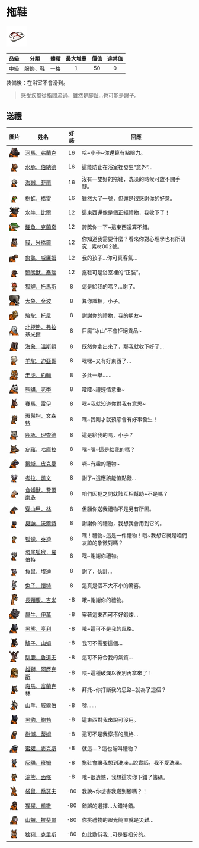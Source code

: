 # 拖鞋

![img](images/item_pic_TX.png)

|品級|分類|體積|最大堆疊|價值|違禁值|
|:--:|:--:|:--:|:--:|:--:|:--:|
|中級|服飾、鞋|一格|1|50|0|

裝備後：在浴室不會滑到。

> 感受疾風從指間流過，雖然是腳趾…也可能是蹄子。

## 送禮

|圖片|姓名|好感|回應|
|:--:|--|:--:|--|
|![img](images/hippopotamus.png)|[河馬．弗蘭克](河馬．弗蘭克.md)|16|哈\~小子\~你還算有點眼力。|
|![img](images/Capybara.png)|[水豚．伯納德](水豚．伯納德.md)|16|這能防止在浴室裡發生“意外”…|
|![img](images/SeaOtter.png)|[海獺．菲爾](海獺．菲爾.md)|16|沒有一雙好的拖鞋，洗澡的時候可放不開手腳。|
|![img](images/Treefrog.png)|[樹蛙．格雷](樹蛙．格雷.md)|16|雖然大了一號，但還是很感謝你的好意。|
|![img](images/AfricanBuffalo.png)|[水牛．比爾](水牛．比爾.md)|12|這東西還像是個正經禮物，我收下了！|
|![img](images/crocodile.png)|[鱷魚．克蘭奇](鱷魚．克蘭奇.md)|12|誇獎你一下\~這東西還算不錯。|
|![img](images/tapir.png)|[貘．米格爾](貘．米格爾.md)|12|你知道我需要什麼？看來你對心理學也有所研究…素材002號。|
|![img](images/Tortoise.png)|[象龜．威廉姆](象龜．威廉姆.md)|12|我的孩子…你可真客氣…|
|![img](images/platypus.png)|[鴨嘴獸．泰瑞](鴨嘴獸．泰瑞.md)|12|拖鞋可是浴室裡的“正裝”。|
|![img](images/fox.png)|[狐貍．托馬斯](狐貍．托馬斯.md)|8|這是給我的嗎？…謝了。|
|![img](images/elephant.png)|[大象．金波](大象．金波.md)|8|算你識相，小子。|
|![img](images/camel.png)|[駱駝．托尼](駱駝．托尼.md)|8|謝謝你的禮物，我的朋友\~|
|![img](images/PolarBear.png)|[北極熊．弗拉基米爾](北極熊．弗拉基米爾.md)|8|巨魔“冰山”不會拒絕貢品\~|
|![img](images/walrus.png)|[海象．溫斯頓](海象．溫斯頓.md)|8|既然你拿出來了，那我就收下好了…|
|![img](images/Alpaca.png)|[羊駝．迪亞哥](羊駝．迪亞哥.md)|8|嘿嘿\~又有好東西了…|
|![img](images/tiger.png)|[老虎．約翰](老虎．約翰.md)|8|多此一舉……|
|![img](images/panda.png)|[熊貓．老李](熊貓．老李.md)|8|嚯嚯\~禮輕情意重\~|
|![img](images/horse.png)|[賽馬．雷伊](賽馬．雷伊.md)|8|嘿\~我就知道你對我有意思\~|
|![img](images/SpottedHyaena.png)|[斑鬣狗．文森特](斑鬣狗．文森特.md)|8|嘿\~我剛才就預感會有好事發生！|
|![img](images/DeerDolphin.png)|[鹿豚．理查德](鹿豚．理查德.md)|8|這是給我的嗎，小子？|
|![img](images/Warthog.png)|[疣豬．哈庫拉](疣豬．哈庫拉.md)|8|嘿\~嘿\~這是給我的嗎？|
|![img](images/MarineIguana.png)|[鬣蜥．皮克曼](鬣蜥．皮克曼.md)|8|嘶\~有趣的禮物\~|
|![img](images/Koala.png)|[考拉．凱文](考拉．凱文.md)|8|謝了\~這應該能值點錢…|
|![img](images/Anteater.png)|[食蟻獸．費爾南多](食蟻獸．費爾南多.md)|8|咱們囚犯之間就該互相幫助\~不是嗎？|
|![img](images/pangolin.png)|[穿山甲．林](穿山甲．林.md)|8|但願你送我禮物不是另有所圖。|
|![img](images/skunk.png)|[臭鼬．沃爾特](臭鼬．沃爾特.md)|8|謝謝你的禮物，我想我會用到它的。|
|![img](images/meerkat.png)|[狐獴．泰迪](狐獴．泰迪.md)|8|嘿！禮物\~這是一件禮物！哦\~我想它就是咱們友誼的象徵對嗎？|
|![img](images/RingTailedLemur.png)|[環尾狐猴．羅伯特](環尾狐猴．羅伯特.md)|8|嘿\~謝謝你禮物。|
|![img](images/Possum.png)|[負鼠．埃迪](負鼠．埃迪.md)|8|謝了，伙計…|
|![img](images/rabbit.png)|[兔子．懷特](兔子．懷特.md)|8|這真是個不大不小的驚喜。|
|![img](images/giraffe.png)|[長頸鹿．吉米](長頸鹿．吉米.md)|-8|哦\~謝謝你的禮物。|
|![img](images/rhinoceros.png)|[犀牛．伊萬](犀牛．伊萬.md)|-8|穿著這東西可不好鍛煉…|
|![img](images/BlackBear.png)|[黑熊．亨利](黑熊．亨利.md)|-8|哦\~這可不是我的風格。|
|![img](images/donkey.png)|[驢子．山姆](驢子．山姆.md)|-8|我可不需要這個…|
|![img](images/reindeer.png)|[馴鹿．魯道夫](馴鹿．魯道夫.md)|-8|這可不符合我的氣質…|
|![img](images/lion.png)|[雄獅．阿歷克斯](雄獅．阿歷克斯.md)|-8|喂\~這種破爛以後別再拿來了！|
|![img](images/zebra.png)|[斑馬．富蘭克林](斑馬．富蘭克林.md)|-8|拜托\~你打斷我的思路\~就為了這個？|
|![img](images/goat.png)|[山羊．威爾伯](山羊．威爾伯.md)|-8|噓……|
|![img](images/BlackPanther.png)|[黑豹．鮑勃](黑豹．鮑勃.md)|-8|這東西對我來說可沒用。|
|![img](images/sloth.png)|[樹懶．蒂姆](樹懶．蒂姆.md)|-8|這可不是我穿搭的風格…|
|![img](images/HoneyBadger.png)|[蜜獾．麥克斯](蜜獾．麥克斯.md)|-8|就這…？這也能叫禮物？|
|![img](images/cat.png)|[灰貓．班姆](灰貓．班姆.md)|-8|拖鞋會讓我想到洗澡…說實話，我不愛洗澡。|
|![img](images/Raccoon.png)|[浣熊．面條](浣熊．面條.md)|-8|哦\~很遺憾，我想這次你下錯了籌碼。|
|![img](images/kangaroo.png)|[袋鼠．喬瑟夫](袋鼠．喬瑟夫.md)|-80|我說\~你想害我崴到腳嗎？！|
|![img](images/chimpanzee.png)|[猩猩．凱撒](猩猩．凱撒.md)|-80|錯誤的選擇…大錯特錯。|
|![img](images/Mandrill.png)|[山魈．拉斐爾](山魈．拉斐爾.md)|-80|你挑禮物的眼光簡直就是災難…|
|![img](images/Lynx.png)|[猞猁．克里斯](猞猁．克里斯.md)|-80|如此敷衍我…可是要扣分的。|


